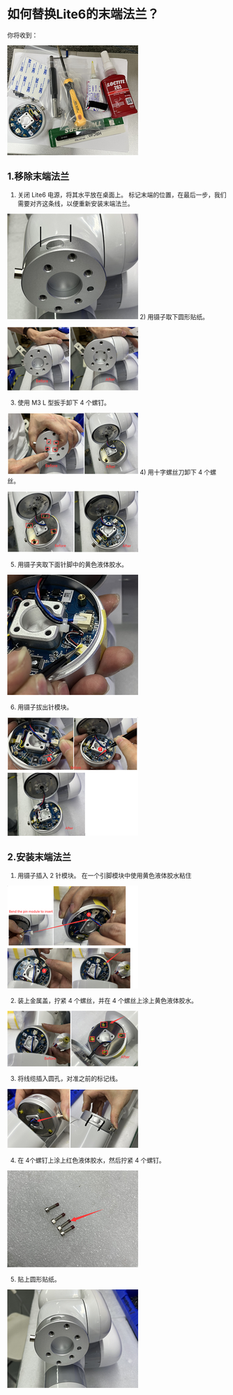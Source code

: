 # 如何替换Lite6的末端法兰？

你将收到：

![](../assets/imgage1111.png)
## 1.移除末端法兰
1) 关闭 Lite6 电源，将其水平放在桌面上。
标记末端的位置，在最后一步，我们需要对齐这条线，以便重新安装末端法兰。

![](../assets/img_1.png)
2) 用镊子取下圆形贴纸。

![](../assets/img_2.png)

3) 使用 M3 L 型扳手卸下 4 个螺钉。
    

![](../assets/img_3.png)
4) 用十字螺丝刀卸下 4 个螺丝。

![](../assets/img_4.png) 

5) 用镊子夹取下面针脚中的黄色液体胶水。
   
![](../assets/img_6.png)

6) 用镊子拔出针模块。
   
![](../assets/img_7.png)

## 2.安装末端法兰
1) 用镊子插入 2 针模块。 在一个引脚模块中使用黄色液体胶水粘住

![](../assets/img_8.png)


2) 装上金属盖，拧紧 4 个螺丝，并在 4 个螺丝上涂上黄色液体胶水。


![](../assets/img_9.png)


3) 将线缆插入圆孔，对准之前的标记线。

![](../assets/img_10.png)

4) 在 4个螺钉上涂上红色液体胶水，然后拧紧 4 个螺钉。


![](../assets/img_11.png)

5) 贴上圆形贴纸。


![](../assets/img_12.png)